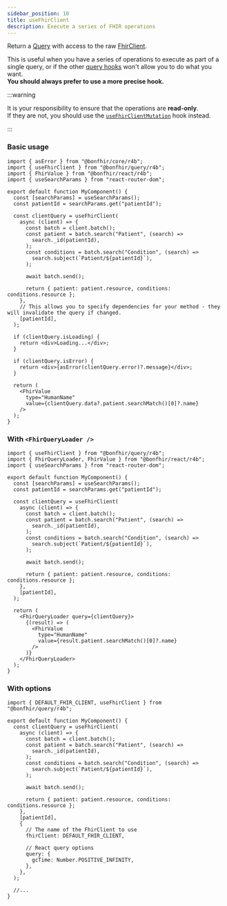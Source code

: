 ```yaml
---
sidebar_position: 10
title: useFhirClient
description: Execute a series of FHIR operations
---
```


Return a [Query](https://tanstack.com/query/latest/docs/react/guides/queries) with access to the raw [FhirClient](/packages/core/fhir-client).

This is useful when you have a series of operations to execute as part of a single query, or if the other [query hooks](/packages/query/queries)
won't allow you to do what you want.  
**You should always prefer to use a more precise hook.**

:::warning

It is your responsibility to ensure that the operations are **read-only**.  
If they are not, you should use the [`useFhirClientMutation`](/packages/query/mutations/use-fhir-client-mutation) hook instead.

:::

### Basic usage

```tsx
import { asError } from "@bonfhir/core/r4b";
import { useFhirClient } from "@bonfhir/query/r4b";
import { FhirValue } from "@bonfhir/react/r4b";
import { useSearchParams } from "react-router-dom";

export default function MyComponent() {
  const [searchParams] = useSearchParams();
  const patientId = searchParams.get("patientId");

  const clientQuery = useFhirClient(
    async (client) => {
      const batch = client.batch();
      const patient = batch.search("Patient", (search) =>
        search._id(patientId),
      );
      const conditions = batch.search("Condition", (search) =>
        search.subject(`Patient/${patientId}`),
      );

      await batch.send();

      return { patient: patient.resource, conditions: conditions.resource };
    },
    // This allows you to specify dependencies for your method - they will invalidate the query if changed.
    [patientId],
  );

  if (clientQuery.isLoading) {
    return <div>Loading...</div>;
  }

  if (clientQuery.isError) {
    return <div>{asError(clientQuery.error)?.message}</div>;
  }

  return (
    <FhirValue
      type="HumanName"
      value={clientQuery.data?.patient.searchMatch()[0]?.name}
    />
  );
}
```

### With `<FhirQueryLoader />`

```tsx
import { useFhirClient } from "@bonfhir/query/r4b";
import { FhirQueryLoader, FhirValue } from "@bonfhir/react/r4b";
import { useSearchParams } from "react-router-dom";

export default function MyComponent() {
  const [searchParams] = useSearchParams();
  const patientId = searchParams.get("patientId");

  const clientQuery = useFhirClient(
    async (client) => {
      const batch = client.batch();
      const patient = batch.search("Patient", (search) =>
        search._id(patientId),
      );
      const conditions = batch.search("Condition", (search) =>
        search.subject(`Patient/${patientId}`),
      );

      await batch.send();

      return { patient: patient.resource, conditions: conditions.resource };
    },
    [patientId],
  );

  return (
    <FhirQueryLoader query={clientQuery}>
      {(result) => (
        <FhirValue
          type="HumanName"
          value={result.patient.searchMatch()[0]?.name}
        />
      )}
    </FhirQueryLoader>
  );
}
```

### With options

```tsx
import { DEFAULT_FHIR_CLIENT, useFhirClient } from "@bonfhir/query/r4b";

export default function MyComponent() {
  const clientQuery = useFhirClient(
    async (client) => {
      const batch = client.batch();
      const patient = batch.search("Patient", (search) =>
        search._id(patientId),
      );
      const conditions = batch.search("Condition", (search) =>
        search.subject(`Patient/${patientId}`),
      );

      await batch.send();

      return { patient: patient.resource, conditions: conditions.resource };
    },
    [patientId],
    {
      // The name of the FhirClient to use
      fhirClient: DEFAULT_FHIR_CLIENT,

      // React query options
      query: {
        gcTime: Number.POSITIVE_INFINITY,
      },
    },
  );

  //...
}
```
